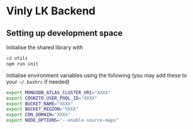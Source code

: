 # Vinly LK Backend

## Setting up development space

Initialise the shared library with

```sh
cd utils
npm run init
```

Initialise environment variables using the following (you may add these to your `~/.bashrc` if needed)

```sh
export MONGODB_ATLAS_CLUSTER_URI="XXXX"
export COGNITO_USER_POOL_ID="XXXX"
export BUCKET_NAME="XXXX"
export BUCKET_REGION="XXXX"
export CDN_DOMAIN="XXXX"
export NODE_OPTIONS="--enable-source-maps"
```